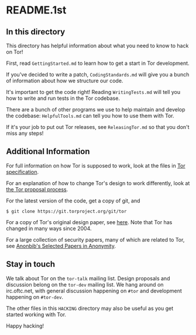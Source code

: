 # README.1st

## In this directory

This directory has helpful information about what you need to know to
hack on Tor!

First, read `GettingStarted.md` to learn how to get a start in Tor
development.

If you've decided to write a patch, `CodingStandards.md` will give you a bunch
of information about how we structure our code.

It's important to get the code right!  Reading `WritingTests.md` will
tell you how to write and run tests in the Tor codebase.

There are a bunch of other programs we use to help maintain and
develop the codebase: `HelpfulTools.md` can tell you how to use them
with Tor.

If it's your job to put out Tor releases, see `ReleasingTor.md` so
that you don't miss any steps!

## Additional Information

For full information on how Tor is supposed to work, look at the files in
[Tor specification](https://gitweb.torproject.org/torspec.git/tree).

For an explanation of how to change Tor's design to work differently, look at
[the Tor proposal process](https://gitweb.torproject.org/torspec.git/plain/proposals/001-process.txt).

For the latest version of the code, get a copy of git, and

```console
$ git clone https://git.torproject.org/git/tor
```

For a copy of Tor's original design paper, see
[here](https://spec.torproject.org/tor-design). Note that Tor has changed in
many ways since 2004.

For a large collection of security papers, many of which are related to Tor,
see [Anonbib's Selected Papers in Anonymity](https://www.freehaven.net/anonbib/).

## Stay in touch

We talk about Tor on the `tor-talk` mailing list.  Design proposals and
discussion belong on the `tor-dev` mailing list.  We hang around on
irc.oftc.net, with general discussion happening on `#tor` and development
happening on `#tor-dev`.

The other files in this `HACKING` directory may also be useful as you
get started working with Tor.

Happy hacking!
